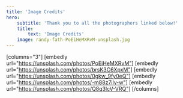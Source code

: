 ```yaml
---
title: 'Image Credits'
hero:
    subtitle: 'Thank you to all the photographers linked below!'
    title:
        text: 'Image Credits'
    image: randy-fath-PoEiHeMXRvM-unsplash.jpg
---
```


[columns="3"]
[embedly url="https://unsplash.com/photos/PoEiHeMXRvM"]
[embedly url="https://unsplash.com/photos/brsK3C6XpxM"]
[embedly url="https://unsplash.com/photos/0gkw_9fy0eQ"]
[embedly url="https://unsplash.com/photos/-m88z7ily-w"]
[embedly url="https://unsplash.com/photos/Q8q3lcV-VRQ"]
[/columns]
